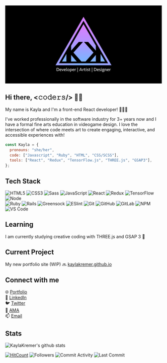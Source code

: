 [![Kayla Kremer Banner](https://github.com/KaylaKremer/KaylaKremer/blob/master/images/Kayla-Kremer-GitHub.png)](https://www.kaylakremer.com)

## Hi there, <𝚌𝚘𝚍𝚎𝚛𝚜/> 👋🏻

My name is Kayla and I'm a front-end React developer! 👩🏼‍💻<br />

I've worked professionally in the software industry for 3+ years now and I have a formal fine arts education in videogame design. I love the intersection of where code meets art to create engaging, interactive, and accessible experiences with!

```javascript
const Kayla = {
  pronouns: "she/her",
  code: ["Javascript", "Ruby", "HTML", "CSS/SCSS"],
  tools: ["React", "Redux", "TensorFlow.js", "THREE.js", "GSAP3"], 
};
```

## Tech Stack
![HTML5](https://img.shields.io/badge/-HTML5-%23E44D27?style=flat-square&logo=html5&logoColor=%23ffffff)
![CSS3](https://img.shields.io/badge/-CSS3-%231572B6?style=flat-square&logo=css3)
![Sass](https://img.shields.io/badge/-Sass-%23CC6699?style=flat-square&logo=sass&logoColor=%23ffffff)
![JavaScript](https://img.shields.io/badge/-JavaScript-%23F7DF1C?style=flat-square&logo=javascript&logoColor=%23ffffff)
![React](https://img.shields.io/badge/-React-%2361DAFB?style=flat-square&logo=react&logoColor=%23ffffff)
![Redux](https://img.shields.io/badge/-Redux-%23764ABC?style=flat-square&logo=redux)
![TensorFlow](https://img.shields.io/badge/-TensorFlow-%23FF6F00?style=flat-square&logo=tensorflow&logoColor=%23ffffff)
![Node](https://img.shields.io/badge/-Node-%23339933?style=flat-square&logo=node.js&logoColor=%23ffffff)
<br />
![Ruby](https://img.shields.io/badge/-Ruby-%23CC342D?style=flat-square&logo=ruby)
![Rails](https://img.shields.io/badge/-Rails-%23CC0000?style=flat-square&logo=rails)
![Greensock](https://img.shields.io/badge/-Greensock-%2388CE02?style=flat-square&logo=greensock&logoColor=%23ffffff)
![ESlint](https://img.shields.io/badge/-ESLint-%234B32C3?style=flat-square&logo=eslint)
![Git](https://img.shields.io/badge/-Git-%23F05032?style=flat-square&logo=git&logoColor=%23ffffff)
![GitHub](https://img.shields.io/badge/-GitHub-%23181717?style=flat-square&logo=github)
![GitLab](https://img.shields.io/badge/-GitLab-%23FCA121?style=flat-square&logo=gitlab&logoColor=%23ffffff)
![NPM](https://img.shields.io/badge/-NPM-%23CB3837?style=flat-square&logo=npm)
![VS Code](https://img.shields.io/badge/-VSCode-%23007ACC?style=flat-square&logo=visual-studio-code)


## Learning 
I am currently studying creative coding with THREE.js and GSAP 3 🎨

## Current Project
My new portfolio site (WIP) 🔜 [kaylakremer.github.io](https://kaylakremer.github.io/#/)

## Connect with me
🌐 [Portfolio](https://www.kaylakremer.com) <br />
🔗 [LinkedIn](https://www.linkedin.com/in/kaylakremer/) <br />
🐦 [Twitter](https://twitter.com/Kayla_Kremer) <br />
💬 [AMA](https://github.com/KaylaKremer/KaylaKremer/issues) <br />
📫 <a href="mailto:kremer.kayla@gmail.com">Email</a> 

## Stats
![KaylaKremer's github stats](https://github-readme-stats.kaylakremer.vercel.app/api?username=KaylaKremer&show_icons=true&title_color=d680ff&icon_color=fff&text_color=80b1ff&bg_color=151515) <br />

[![HitCount](http://hits.dwyl.com/KaylaKremer/KaylaKremer.svg)](http://hits.dwyl.com/KaylaKremer/KaylaKremer)
![Followers](https://img.shields.io/github/followers/KaylaKremer?style=flat-square)
![Commit Activity](https://img.shields.io/github/commit-activity/w/KaylaKremer/kaylakremer.github.io?style=flat-square)
![Last Commit](https://img.shields.io/github/last-commit/KaylaKremer/kaylakremer.github.io?style=flat-square)
